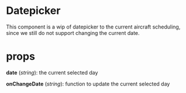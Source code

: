 # Datepicker

This component is a wip of datepicker to the current aircraft scheduling, since we still do not support changing the current date.

# props

**date** (_string_): the current selected day

**onChangeDate** (_string_): function to update the current selected day
